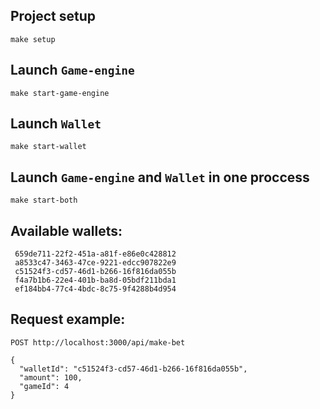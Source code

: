 ## Project setup
```
make setup
```

## Launch `Game-engine`
```
make start-game-engine
```

## Launch `Wallet`
```
make start-wallet
```

## Launch `Game-engine` and `Wallet` in one proccess
```
make start-both
```

## Available wallets:
     659de711-22f2-451a-a81f-e86e0c428812
     a8533c47-3463-47ce-9221-edcc907822e9
     c51524f3-cd57-46d1-b266-16f816da055b
     f4a7b1b6-22e4-401b-ba8d-05bdf211bda1
     ef184bb4-77c4-4bdc-8c75-9f4288b4d954

## Request example:
    POST http://localhost:3000/api/make-bet
    
```
{
  "walletId": "c51524f3-cd57-46d1-b266-16f816da055b",
  "amount": 100,
  "gameId": 4
}
```